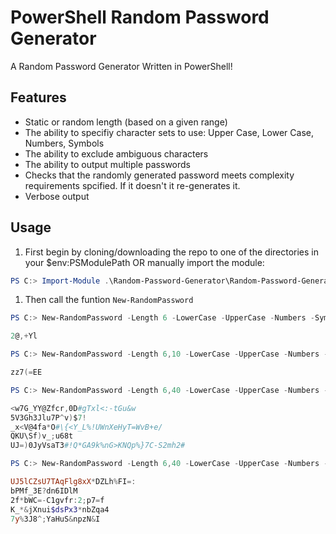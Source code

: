 # PowerShell Random Password Generator
A Random Password Generator Written in PowerShell!

## Features
* Static or random length (based on a given range)
* The ability to specifiy character sets to use: Upper Case, Lower Case, Numbers, Symbols
* The ability to exclude ambiguous characters
* The ability to output multiple passwords
* Checks that the randomly generated password meets complexity requirements spcified. If it doesn't it re-generates it.
* Verbose output

## Usage
1. First begin by cloning/downloading the repo to one of the directories in your $env:PSModulePath OR manually import the module:
```PowerShell
PS C:> Import-Module .\Random-Password-Generator\Random-Password-Generator
```

1. Then call the funtion `New-RandomPassword`

```PowerShell
PS C:> New-RandomPassword -Length 6 -LowerCase -UpperCase -Numbers -Symbols

2@,+Yl
```

```PowerShell
PS C:> New-RandomPassword -Length 6,10 -LowerCase -UpperCase -Numbers -Symbols

zz7(=EE
```

```PowerShell
PS C:> New-RandomPassword -Length 6,40 -LowerCase -UpperCase -Numbers -Symbols -Count 5

<w7G_YY@Zfcr,0D#gTxl<:-tGu&w
5V3Gh3Jlu7P^v)$7!
_x<V@4fa*O#\{<Y_L%!UWnXeHyT=WvB+e/
QKU\Sf)v_;u68t
UJ=)0JyVsaT3#!Q*GA9k%nG>KNQp%}7C-S2mh2#
```

```PowerShell
PS C:> New-RandomPassword -Length 6,40 -LowerCase -UpperCase -Numbers -Symbols -ExcludeAmbiguousCharacters -Count 5

UJ5lCZsU7TAqFlg8xX*DZLh%FI=:
bPMf_3E?dn6IDlM
2f*bWC=-C1gvfr:2;p7=f
K_*&jXnui$dsPx3*nbZqa4
7y%3J8^;YaHuS&npzN&I
```